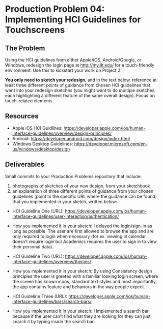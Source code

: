 # Production Problem 04: Implementing HCI Guidelines for Touchscreens

## The Problem

Using the HCI guidelines from either Apple/iOS, Android/Google, or Windows, redesign the login page at
http://my.iit.edu/ for a touch-friendly environment. Use this to kickstart your work on Project 2.

**You only need to sketch your redesign**, and in the text below, reference at least three different
points of guidance from chosen HCI guidelines that went into your redesign sketches (you might
want to do multiple sketches, each highlighting a different feature of the same overall design).
Focus on touch-related elements.

## Resources

* Apple iOS HCI Guidlines:
  https://developer.apple.com/ios/human-interface-guidelines/overview/design-principles/
* Android:
  https://developer.android.com/design/index.html
* Windows Desktop Guidelines:
  https://developer.microsoft.com/en-us/windows/desktop/design

## Deliverables

Small commits to your Production Problems repository that include:

1) photographs of sketches of your new design, from your sketchbook
2) an explanation of three different points of guidance from your chosen guidelines (point to the
   specific URL where the guidance can be found) that you implemented in your sketch, written below:

* HCI Guideline One (URL): https://developer.apple.com/ios/human-interface-guidelines/user-interaction/authentication/
* How you implemented it in your sketch: I delayed the login/sign-in as long as possible. The user are first allowed to browse the app and are only required to login when necessary (for ex. viewing iit calendar doesn't require login but Academics requires the user to sign in to view their personal data).

* HCI Guideline Two (URL): https://developer.apple.com/ios/human-interface-guidelines/overview/themes/
* How you implemented it in your sketch: By using Consistency design principles the user is greeted with a familiar looking login screen, where the screen has known icons, standard text styles and most importantly, the app contains feature and behaviors in the way people expect.

* HCI Guideline Three (URL): https://developer.apple.com/ios/human-interface-guidelines/bars/search-bars/
* How you implemented it in your sketch: I implemented a search bar because if the user can't find what they are looking for they can just search it by typing inside the search bar.
